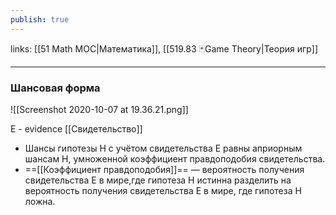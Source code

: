 ```yaml
---
publish: true
---
```

links: [[51 Math MOC|Математика]], [[519.83 🃏Game Theory|Теория игр]]

---


### Шансовая форма
![[Screenshot 2020-10-07 at 19.36.21.png]]

E - evidence [[Свидетельство]]
- Шансы гипотезы H с учётом свидетельства E равны априорным шансам H,
умноженной коэффициент правдоподобия свидетельства.
- ==[[Коэффициент правдоподобия]]== — вероятность получения свидетельства Е в мире,где гипотеза Н истинна разделить на вероятность получения свидетельства Е в мире, где гипотеза Н ложна.